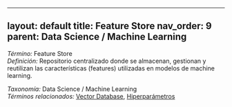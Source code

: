 
---
layout: default
title: Feature Store
nav_order: 9
parent: Data Science / Machine Learning
---

*Término:* Feature Store  
*Definición:* Repositorio centralizado donde se almacenan, gestionan y reutilizan las características (features) utilizadas en modelos de machine learning.

*Taxonomía:* Data Science / Machine Learning  
*Términos relacionados:* [Vector Database](https://maleniski.github.io/diccionario-angl-tec-mx/docs/alfabeticamente/V/vector-database/), [Hiperparámetros](https://maleniski.github.io/diccionario-angl-tec-mx/docs/alfabeticamente/H/hiperparmetros/)
